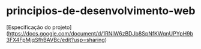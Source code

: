 # principios-de-desenvolvimento-web

[Especificação do projeto] (https://docs.google.com/document/d/1RNIW6zBDJb8SpNfKWqnUPYpH9b3FX4FpMjqSfhBAVBc/edit?usp=sharing) 
